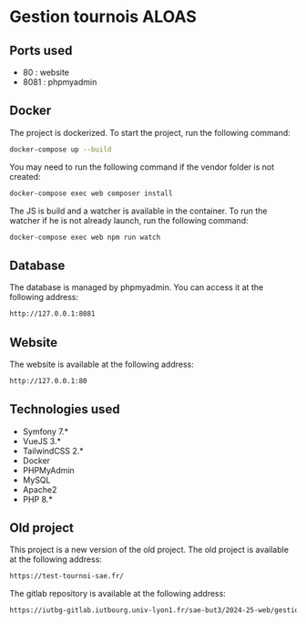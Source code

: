 # Gestion tournois ALOAS

## Ports used
- 80 : website
- 8081 : phpmyadmin

## Docker
The project is dockerized. To start the project, run the following command:
```bash
docker-compose up --build
```
You may need to run the following command if the vendor folder is not created:
```bash
docker-compose exec web composer install
```

The JS is build and a watcher is available in the container. To run the watcher if he is not already launch, run the following command:
```bash
docker-compose exec web npm run watch
```

## Database
The database is managed by phpmyadmin. You can access it at the following address:
```bash
http://127.0.0.1:8081
```

## Website
The website is available at the following address:
```bash
http://127.0.0.1:80
```

## Technologies used
- Symfony 7.*
- VueJS 3.*
- TailwindCSS 2.*
- Docker
- PHPMyAdmin
- MySQL
- Apache2
- PHP 8.*

## Old project

This project is a new version of the old project. The old project is available at the following address:
```bash
https://test-tournoi-sae.fr/
```

The gitlab repository is available at the following address:
```bash
https://iutbg-gitlab.iutbourg.univ-lyon1.fr/sae-but3/2024-25-web/gestiontournois-aloas
```
